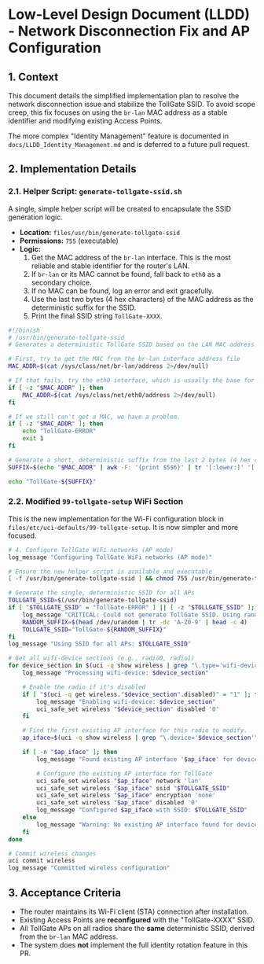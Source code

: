 # Low-Level Design Document (LLDD) - Network Disconnection Fix and AP Configuration

## 1. Context
This document details the simplified implementation plan to resolve the network disconnection issue and stabilize the TollGate SSID. To avoid scope creep, this fix focuses on using the `br-lan` MAC address as a stable identifier and modifying existing Access Points.

The more complex "Identity Management" feature is documented in `docs/LLDD_Identity_Management.md` and is deferred to a future pull request.

## 2. Implementation Details

### 2.1. Helper Script: `generate-tollgate-ssid.sh`
A single, simple helper script will be created to encapsulate the SSID generation logic.

*   **Location:** `files/usr/bin/generate-tollgate-ssid`
*   **Permissions:** `755` (executable)
*   **Logic:**
    1.  Get the MAC address of the `br-lan` interface. This is the most reliable and stable identifier for the router's LAN.
    2.  If `br-lan` or its MAC cannot be found, fall back to `eth0` as a secondary choice.
    3.  If no MAC can be found, log an error and exit gracefully.
    4.  Use the last two bytes (4 hex characters) of the MAC address as the deterministic suffix for the SSID.
    5.  Print the final SSID string `TollGate-XXXX`.

```sh
#!/bin/sh
# /usr/bin/generate-tollgate-ssid
# Generates a deterministic TollGate SSID based on the LAN MAC address.

# First, try to get the MAC from the br-lan interface address file
MAC_ADDR=$(cat /sys/class/net/br-lan/address 2>/dev/null)

# If that fails, try the eth0 interface, which is usually the base for br-lan
if [ -z "$MAC_ADDR" ]; then
    MAC_ADDR=$(cat /sys/class/net/eth0/address 2>/dev/null)
fi

# If we still can't get a MAC, we have a problem.
if [ -z "$MAC_ADDR" ]; then
    echo "TollGate-ERROR"
    exit 1
fi

# Generate a short, deterministic suffix from the last 2 bytes (4 hex chars) of the MAC address.
SUFFIX=$(echo "$MAC_ADDR" | awk -F: '{print $5$6}' | tr '[:lower:]' '[:upper:]')

echo "TollGate-${SUFFIX}"
```

### 2.2. Modified `99-tollgate-setup` WiFi Section
This is the new implementation for the Wi-Fi configuration block in `files/etc/uci-defaults/99-tollgate-setup`. It is now simpler and more focused.

```sh
# 4. Configure TollGate WiFi networks (AP mode)
log_message "Configuring TollGate WiFi networks (AP mode)"

# Ensure the new helper script is available and executable
[ -f /usr/bin/generate-tollgate-ssid ] && chmod 755 /usr/bin/generate-tollgate-ssid

# Generate the single, deterministic SSID for all APs
TOLLGATE_SSID=$(/usr/bin/generate-tollgate-ssid)
if [ "$TOLLGATE_SSID" = "TollGate-ERROR" ] || [ -z "$TOLLGATE_SSID" ]; then
    log_message "CRITICAL: Could not generate TollGate SSID. Using random fallback."
    RANDOM_SUFFIX=$(head /dev/urandom | tr -dc 'A-Z0-9' | head -c 4)
    TOLLGATE_SSID="TollGate-${RANDOM_SUFFIX}"
fi
log_message "Using SSID for all APs: $TOLLGATE_SSID"

# Get all wifi-device sections (e.g., radio0, radio1)
for device_section in $(uci -q show wireless | grep "\.type='wifi-device'" | cut -d'.' -f2 | sort); do
    log_message "Processing wifi-device: $device_section"

    # Enable the radio if it's disabled
    if [ "$(uci -q get wireless."$device_section".disabled)" = "1" ]; then
        log_message "Enabling wifi-device: $device_section"
        uci_safe_set wireless "$device_section" disabled '0'
    fi

    # Find the first existing AP interface for this radio to modify.
    ap_iface=$(uci -q show wireless | grep "\.device='$device_section'" | grep "\.mode='ap'" | cut -d'.' -f2 | head -n 1)

    if [ -n "$ap_iface" ]; then
        log_message "Found existing AP interface '$ap_iface' for device '$device_section'. Reconfiguring for TollGate."

        # Configure the existing AP interface for TollGate
        uci_safe_set wireless "$ap_iface" network 'lan'
        uci_safe_set wireless "$ap_iface" ssid "$TOLLGATE_SSID"
        uci_safe_set wireless "$ap_iface" encryption 'none'
        uci_safe_set wireless "$ap_iface" disabled '0'
        log_message "Configured $ap_iface with SSID: $TOLLGATE_SSID"
    else
        log_message "Warning: No existing AP interface found for device '$device_section'. A TollGate AP will not be available on this radio."
    fi
done

# Commit wireless changes
uci commit wireless
log_message "Committed wireless configuration"
```

## 3. Acceptance Criteria
*   The router maintains its Wi-Fi client (STA) connection after installation.
*   Existing Access Points are **reconfigured** with the "TollGate-XXXX" SSID.
*   All TollGate APs on all radios share the **same** deterministic SSID, derived from the `br-lan` MAC address.
*   The system does **not** implement the full identity rotation feature in this PR.